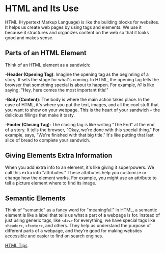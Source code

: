 # HTML and Its Use

HTML (Hypertext Markup Language) is like the building blocks for websites. It helps us create web pages by using tags and elements. We use it because it structures and organizes content on the web so that it looks good and makes sense.

## Parts of an HTML Element

Think of an HTML element as a sandwich:

-**Header (Opening Tag)**: Imagine the opening tag as the beginning of a story. It sets the stage for what's coming. In HTML, the opening tag tells the browser that something special is about to happen. For example, *h1* is like saying, "Hey, here comes the most important title!"

-**Body (Content)**: The body is where the main action takes place. In the case of HTML, it's where you put the text, images, and all the cool stuff that you want to show on your webpage. This is the heart of your sandwich – the delicious fillings that make it tasty.

-**Footer (Closing Tag)**: The closing tag is like writing "The End" at the end of a story. It tells the browser, "Okay, we're done with this special thing." For example, </h1> says, "We're finished with that big title." It's like putting that last slice of bread to complete your sandwich.

## Giving Elements Extra Information

When you add extra info to an element, it's like giving it superpowers. We call this extra info "attributes." These attributes help you customize or change how the element works. For example, you might use an attribute to tell a picture element where to find its image.

## Semantic Elements

Think of "semantic" as a fancy word for "meaningful." In HTML, a semantic element is like a label that tells us what a part of a webpage is for. Instead of just using generic tags, like `<div>` for everything, we have special tags like `<header>`, `<footer>`, and others. They help us understand the purpose of different parts of a webpage, and they're good for making websites accessible and easier to find on search engines.

[HTML Tips](LatherioK0818.github.io/reading-notes/html)
